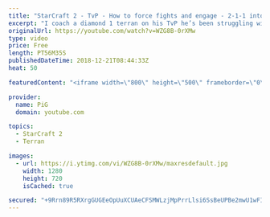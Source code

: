 ```yaml
---
title: "StarCraft 2 - TvP - How to force fights and engage - 2-1-1 into 2-base tank liberator push"
excerpt: "I coach a diamond 1 terran on his TvP he’s been struggling with with a focus on a decisive 2-base push as a great way to focus improvement and how to execute pushes to force the protoss into a bad fight  -- Watch live at https://www.twitch.tv/x5_pig"
originalUrl: https://youtube.com/watch?v=WZG8B-0rXMw
type: video
price: Free
length: PT56M35S
publishedDateTime: 2018-12-21T08:44:33Z
heat: 50

featuredContent: "<iframe width=\"800\" height=\"500\" frameborder=\"0\" src=\"https://www.youtube.com/embed/WZG8B-0rXMw\" allow=\"accelerometer; autoplay; encrypted-media; gyroscope; picture-in-picture\" allowfullscreen></iframe>"

provider:
  name: PiG
  domain: youtube.com

topics:
  - StarCraft 2
  - Terran

images:
  - url: https://i.ytimg.com/vi/WZG8B-0rXMw/maxresdefault.jpg
    width: 1280
    height: 720
    isCached: true

secured: "+9Rrn89R5RXrgGUGEeOpUuXCUAeCFSMWLzjMpPrrLlsi6SsBeUPBe2mwU1wFIAnjvDr1RfZz1nn3+VC3rnYCZOE2xc7QYaaAso/a+Bd5zOQXjpSaSc9SMc0PI1SOrNBgH70+oGUwF/lYJNbdECCXaTdHT/0UHCDPaQqWOyhRLq75Kmme8BIskh4Kjavr8tt81vTIk+ckrG8AMIKOH4gA970lqBSnx7SLwf2JZcOBAwaCjeQUoytZJeqwObm9PxkukqChoeuEnlw8n4PVKVIJWHcUDgGRVTbom92YETGMLaizcba+rn/2kl3v4FZv9PPP4OsKRqNSuyXvCtVyTZJNe54ilxttjUkfgHhY7LOFwvFcLqrxm0UHiPdCIwu3gE99p0TSHHF8yvLc3uDXSFdcAb2vOlSpSe+CfwY6jDSUnL0=;BjYQjl38R6fHH2jsDcRyYw=="
---
```


